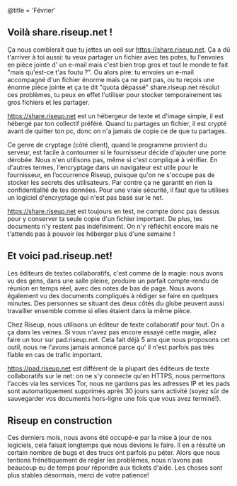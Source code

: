 @title = 'Février'

Voilà share.riseup.net !
--------------------------------------

Ça nous comblerait que tu jettes un oeil sur https://share.riseup.net. Ça a dû t'arriver à toi aussi: tu veux partager un fichier avec tes potes, tu l'envoies en pièce jointe d' un e-mail mais c'est bien trop gros et tout le monde te fait "mais qu'est-ce t'as foutu ?". Ou alors pire: tu envoies un e-mail accompagné d'un fichier énorme mais ça ne part pas, ou tu reçois une énorme pièce jointe et ça te dit "quota dépassé"
share.riseup.net résolut ces problèmes, tu peux en effet l'utiliser pour stocker temporairement tes gros fichiers et les partager.

https://share.riseup.net est un hébergeur de texte et d'image simple, il est hébergé par ton collectif préféré. Quand tu partages un fichier, il est crypté avant de quitter ton pc, donc on n'a jamais de copie ce de que tu partages.

Ce genre de cryptage (côté client), quand le programme provient du serveur, est facile à contourner si le fournisseur décide d'ajouter une porte dérobée. Nous n'en utilisons pas, même si c'est compliqué à vérifier. En d'autres termes, l'encryptage dans un navigateur est utile pour le fournisseur, en l’occurrence Riseup, puisque qu'on ne s'occupe pas de stocker les secrets des utilisateurs. Par contre ça ne garantit en rien la confidentialité de tes données. Pour une vraie sécurité, il faut que tu utilises un logiciel d'encryptage qui n'est pas basé sur le net.

https://share.riseup.net est toujours en test, ne compte donc pas dessus pour y conserver ta seule copie d'un fichier important. De plus, tes documents n'y restent pas indéfiniment. On n'y réfléchit encore mais ne t'attends pas à pouvoir les héberger plus d'une semaine !

Et voici pad.riseup.net!
--------------------------------------

Les éditeurs de textes collaboratifs, c'est comme de la magie: nous avons vu des gens, dans une salle pleine, produire un parfait compte-rendu de réunion en temps réel, avec des notes de bas de page. Nous avons également vu des documents compliqués à rédiger se faire en quelques minutes. Des personnes se situant des deux côtés du globe peuvent aussi travailler ensemble comme si elles étaient dans la même pièce.

Chez Riseup, nous utilisons un éditeur de texte collaboratif pour tout. On a ça dans les veines. Si vous n'avez pas encore essayé cette magie, allez faire un tour sur pad.riseup.net. Cela fait déjà 5 ans que nous proposons cet outil, nous ne l'avons jamais annoncé parce qu' il n'est parfois pas très fiable en cas de trafic important.

https://pad.riseup.net est différent de la plupart des éditeurs de texte collaboratifs sur le net: on ne s'y connecte qu'en HTTPS, nous permettons l'accès via les services Tor, nous ne gardons pas les adresses IP et les pads sont automatiquement supprimés après 30 jours sans activité (soyez sûr de sauvegarder vos documents hors-ligne une fois que vous avez terminé!).

Riseup en construction
--------------------------------------

Ces derniers mois, nous avons été occupé-e par la mise à jour de nos logiciels, cela faisait longtemps que nous devions le faire. Il en a résulté un certain nombre de bugs et des trucs ont parfois pu péter. Alors que nous tentions frénétiquement de régler les problèmes, nous n'avons pas beaucoup eu de temps pour répondre aux tickets d'aide. Les choses sont plus stables désormais, merci de votre patience!
